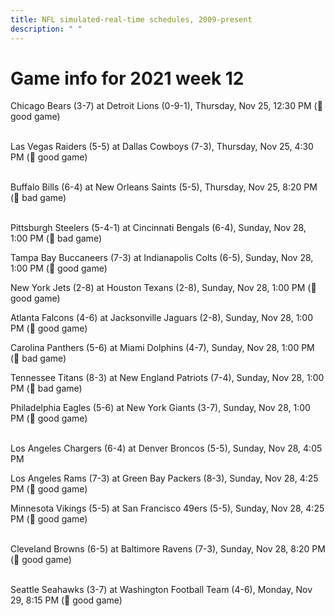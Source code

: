 ```yaml
---
title: NFL simulated-real-time schedules, 2009-present
description: " "
---
```


# Game info for 2021 week 12

Chicago Bears (3-7) at Detroit Lions (0-9-1), Thursday, Nov 25, 12:30 PM (:football: good game)

<br/>Las Vegas Raiders (5-5) at Dallas Cowboys (7-3), Thursday, Nov 25, 4:30 PM (:football: good game)

<br/>Buffalo Bills (6-4) at New Orleans Saints (5-5), Thursday, Nov 25, 8:20 PM (:red_circle: bad game)

<br/>Pittsburgh Steelers (5-4-1) at Cincinnati Bengals (6-4), Sunday, Nov 28, 1:00 PM (:red_circle: bad game)

Tampa Bay Buccaneers (7-3) at Indianapolis Colts (6-5), Sunday, Nov 28, 1:00 PM (:football: good game)

New York Jets (2-8) at Houston Texans (2-8), Sunday, Nov 28, 1:00 PM (:football: good game)

Atlanta Falcons (4-6) at Jacksonville Jaguars (2-8), Sunday, Nov 28, 1:00 PM (:football: good game)

Carolina Panthers (5-6) at Miami Dolphins (4-7), Sunday, Nov 28, 1:00 PM (:red_circle: bad game)

Tennessee Titans (8-3) at New England Patriots (7-4), Sunday, Nov 28, 1:00 PM (:red_circle: bad game)

Philadelphia Eagles (5-6) at New York Giants (3-7), Sunday, Nov 28, 1:00 PM (:football: good game)

<br/>Los Angeles Chargers (6-4) at Denver Broncos (5-5), Sunday, Nov 28, 4:05 PM

Los Angeles Rams (7-3) at Green Bay Packers (8-3), Sunday, Nov 28, 4:25 PM (:football: good game)

Minnesota Vikings (5-5) at San Francisco 49ers (5-5), Sunday, Nov 28, 4:25 PM (:football: good game)

<br/>Cleveland Browns (6-5) at Baltimore Ravens (7-3), Sunday, Nov 28, 8:20 PM (:football: good game)

<br/>Seattle Seahawks (3-7) at Washington Football Team (4-6), Monday, Nov 29, 8:15 PM (:football: good game)

